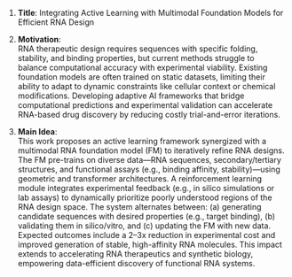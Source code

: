 1. **Title**: Integrating Active Learning with Multimodal Foundation Models for Efficient RNA Design  

2. **Motivation**:  
RNA therapeutic design requires sequences with specific folding, stability, and binding properties, but current methods struggle to balance computational accuracy with experimental viability. Existing foundation models are often trained on static datasets, limiting their ability to adapt to dynamic constraints like cellular context or chemical modifications. Developing adaptive AI frameworks that bridge computational predictions and experimental validation can accelerate RNA-based drug discovery by reducing costly trial-and-error iterations.  

3. **Main Idea**:  
This work proposes an active learning framework synergized with a multimodal RNA foundation model (FM) to iteratively refine RNA designs. The FM pre-trains on diverse data—RNA sequences, secondary/tertiary structures, and functional assays (e.g., binding affinity, stability)—using geometric and transformer architectures. A reinforcement learning module integrates experimental feedback (e.g., in silico simulations or lab assays) to dynamically prioritize poorly understood regions of the RNA design space. The system alternates between: (a) generating candidate sequences with desired properties (e.g., target binding), (b) validating them in silico/vitro, and (c) updating the FM with new data. Expected outcomes include a 2–3x reduction in experimental cost and improved generation of stable, high-affinity RNA molecules. This impact extends to accelerating RNA therapeutics and synthetic biology, empowering data-efficient discovery of functional RNA systems.